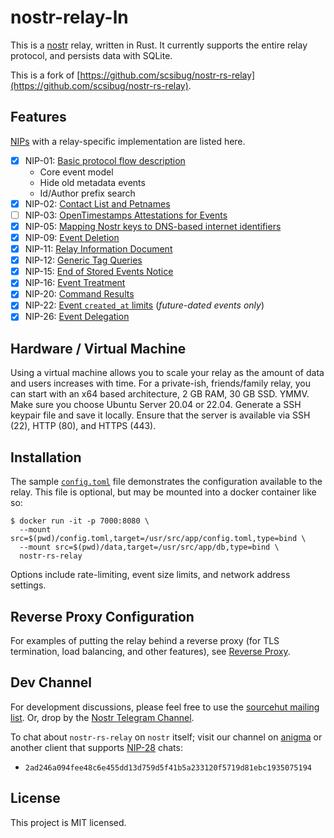 # nostr-relay-ln

This is a [nostr](https://github.com/nostr-protocol/nostr) relay, written in Rust. It currently supports the entire relay protocol, and persists data with SQLite.

This is a fork of [https://github.com/scsibug/nostr-rs-relay](https://github.com/scsibug/nostr-rs-relay).

## Features

[NIPs](https://github.com/nostr-protocol/nips) with a relay-specific implementation are listed here.

- [x] NIP-01: [Basic protocol flow description](https://github.com/nostr-protocol/nips/blob/master/01.md)
  * Core event model
  * Hide old metadata events
  * Id/Author prefix search
- [x] NIP-02: [Contact List and Petnames](https://github.com/nostr-protocol/nips/blob/master/02.md)
- [ ] NIP-03: [OpenTimestamps Attestations for Events](https://github.com/nostr-protocol/nips/blob/master/03.md)
- [x] NIP-05: [Mapping Nostr keys to DNS-based internet identifiers](https://github.com/nostr-protocol/nips/blob/master/05.md)
- [x] NIP-09: [Event Deletion](https://github.com/nostr-protocol/nips/blob/master/09.md)
- [x] NIP-11: [Relay Information Document](https://github.com/nostr-protocol/nips/blob/master/11.md)
- [x] NIP-12: [Generic Tag Queries](https://github.com/nostr-protocol/nips/blob/master/12.md)
- [x] NIP-15: [End of Stored Events Notice](https://github.com/nostr-protocol/nips/blob/master/15.md)
- [x] NIP-16: [Event Treatment](https://github.com/nostr-protocol/nips/blob/master/16.md)
- [x] NIP-20: [Command Results](https://github.com/nostr-protocol/nips/blob/master/20.md)
- [x] NIP-22: [Event `created_at` limits](https://github.com/nostr-protocol/nips/blob/master/22.md) (_future-dated events only_)
- [x] NIP-26: [Event Delegation](https://github.com/nostr-protocol/nips/blob/master/26.md)

## Hardware / Virtual Machine

Using a virtual machine allows you to scale your relay as the amount of data and users increases with time. For a private-ish, friends/family relay, you can start with an x64 based architecture, 2 GB RAM, 30 GB SSD. YMMV. Make sure you choose Ubuntu Server 20.04 or 22.04. Generate a SSH keypair file and save it locally. Ensure that the server is available via SSH (22), HTTP (80), and HTTPS (443).

## Installation

The sample [`config.toml`](config.toml) file demonstrates the
configuration available to the relay.  This file is optional, but may
be mounted into a docker container like so:

```console
$ docker run -it -p 7000:8080 \
  --mount src=$(pwd)/config.toml,target=/usr/src/app/config.toml,type=bind \
  --mount src=$(pwd)/data,target=/usr/src/app/db,type=bind \
  nostr-rs-relay
```

Options include rate-limiting, event size limits, and network address
settings.

## Reverse Proxy Configuration

For examples of putting the relay behind a reverse proxy (for TLS
termination, load balancing, and other features), see [Reverse
Proxy](reverse-proxy.md).

## Dev Channel

For development discussions, please feel free to use the [sourcehut
mailing list](https://lists.sr.ht/~gheartsfield/nostr-rs-relay-devel).
Or, drop by the [Nostr Telegram Channel](https://t.me/nostr_protocol).

To chat about `nostr-rs-relay` on `nostr` itself; visit our channel on [anigma](https://anigma.io/) or another client that supports [NIP-28](https://github.com/nostr-protocol/nips/blob/master/28.md) chats:
 * `2ad246a094fee48c6e455dd13d759d5f41b5a233120f5719d81ebc1935075194`

License
---
This project is MIT licensed.
